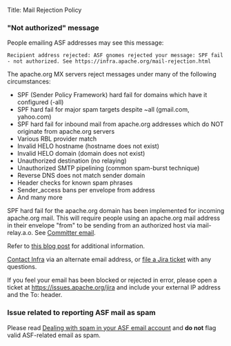 Title: Mail Rejection Policy

### "Not authorized" message

People emailing ASF addresses may see this message: 

``Recipient address rejected: ASF gnomes rejected your message: SPF fail - not authorized. See https://infra.apache.org/mail-rejection.html``

The apache.org MX servers reject messages under many of the following circumstances:

- SPF (Sender Policy Framework) hard fail for domains which have it configured (-all)
- SPF hard fail for major spam targets despite ~all (gmail.com, yahoo.com)
- SPF hard fail for inbound mail from apache.org addresses which do NOT originate from apache.org servers 
- Various RBL provider match
- Invalid HELO hostname (hostname does not exist)
- Invalid HELO domain (domain does not exist)
- Unauthorized destination (no relaying)
- Unauthorized SMTP pipelining (common spam-burst technique)
- Reverse DNS does not match sender domain
- Header checks for known spam phrases
- Sender_access bans per envelope from address
- And many more

SPF hard fail for the apache.org domain has been implemented for incoming apache.org mail. This will require people using an apache.org mail address in their envelope "from" to be sending from an authorized host via mail-relay.a.o. See [Committer email](committer-email.html).

Refer to <a href="https://blogs.apache.org/infra/entry/committers_mail_relay_service" target="_blank">this blog post</a> for additional information.

[Contact Infra](/contact.html) via an alternate email address, or <a href="https://issues.apache.org/jira/" target="_blank">file a Jira ticket</a> with any questions.

If you feel your email has been blocked or rejected in error, please open a ticket at https://issues.apache.org/jira and include your external IP address and the To: header.

### Issue related to reporting ASF mail as spam

Please read [Dealing with spam in your ASF email account](spam-reporting.html) and **do not** flag valid ASF-related email as spam.
